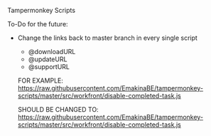 Tampermonkey Scripts

To-Do for the future:
  - Change the links back to master branch in every single script
      - @downloadURL
      - @updateURL
      - @supportURL
      
      FOR EXAMPLE: 
      https://raw.githubusercontent.com/EmakinaBE/tampermonkey-scripts/master/src/workfront/disable-completed-task.js
      
      SHOULD BE CHANGED TO:
      https://raw.githubusercontent.com/EmakinaBE/tampermonkey-scripts/master/src/workfront/disable-completed-task.js
      
      
